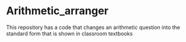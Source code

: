 # Arithmetic_arranger
This repository has a code that changes an arithmetic question into the standard form that is shown in classroom textbooks

